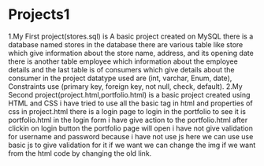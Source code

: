 # Projects1
1.My First project(stores.sql) is A basic project created on MySQL there is a database named stores in the database there are various table like store which give information about the store name, address, and its opening date there is another table employee which information about the employee details and the last table is of consumers which  give details about the consumer in the project datatype used are (int, varchar, Enum, date), Constraints use (primary key, foreign key, not null, check, default).	
2.My Second project(project.html,portfolio.html) is a basic project created using HTML and CSS i have tried to use all the basic tag in html and properties of css in project.html there is a login page to login in the portfolio to see it is portfolio.html in the login form i have give action to the portfolio.html after clickin on login button the portfolio page will open i have not give validation for username and password because i have not use js here we can use use basic js to give validation for it if we want we can change the img if we want from the html code by changing the old link. 
